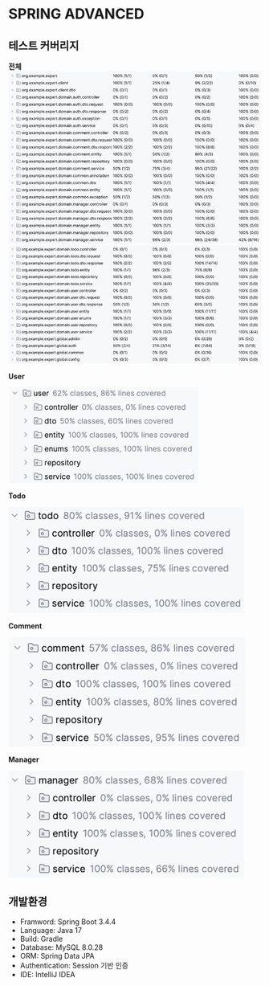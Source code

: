 # SPRING ADVANCED
## 테스트 커버리지

**전체**
![img_3.png](img_3.png)
![img_4.png](img_4.png)

**User**

![img_1.png](img_1.png)

**Todo**

![img.png](img.png)

**Comment**

![img_6.png](img_6.png)

**Manager**

![img_5.png](img_5.png)

## 개발환경
- Framword: Spring Boot 3.4.4
- Language: Java 17
- Build: Gradle
- Database: MySQL 8.0.28
- ORM: Spring Data JPA
- Authentication: Session 기반 인증
- IDE: IntelliJ IDEA
